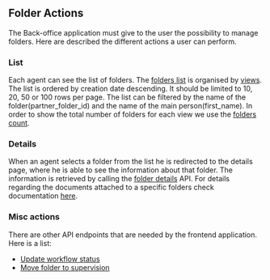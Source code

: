 ## Folder Actions
The Back-office application must give to the user the possibility to manage folders. Here 
are described the different actions a user can perform.

### List
Each agent can see the list of folders. The [folders list](./Folders.md) is organised by [views](./Folders.md#views).
The list is ordered by creation date descending. It should be limited to 10, 20, 50 
or 100 rows per page. The list can be filtered by the name of the folder(partner_folder_id)
and the name of the main person(first_name). In order to show the total number
of folders for each view we use the [folders count](./Folders_count.md).

### Details
When an agent selects a folder from the list he is redirected to the details page,
where he is able to see the information about that folder. The information is retrieved
by calling the [folder details](Details.md) API. For details regarding the documents
attached to a specific folders check documentation [here](../Document/Folder-documents.md). 

### Misc actions
There are other API endpoints that are needed by the frontend application. Here is a list:
- [Update workflow status](./Workflow_status.md)  
- [Move folder to supervision](./Move_folder_to_supervision.md)

